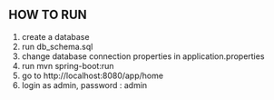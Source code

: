 ## HOW TO RUN

1. create a database
2. run db_schema.sql
3. change database connection properties in application.properties
4. run mvn spring-boot:run
5. go to http://localhost:8080/app/home
6. login as admin, password : admin